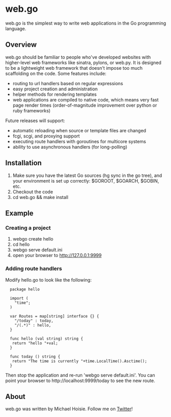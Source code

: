 # web.go

web.go is the simplest way to write web applications in the Go programming language. 

## Overview

web.go should be familiar to people who've developed websites with higher-level web frameworks like sinatra, pylons, or web.py. It is designed to be a lightweight web framework that doesn't impose too much scaffolding on the code. Some features include:

* routing to url handlers based on regular expressions
* easy project creation and administration
* helper methods for rendering templates
* web applications are compiled to native code, which means very fast page render times (order-of-magnitude improvement over python or ruby frameworks)

Future releases will support:

* automatic reloading when source or template files are changed
* fcgi, scgi, and proxying support
* executing route handlers with goroutines for multicore systems
* ability to use asynchronous handlers (for long-polling)

## Installation

1. Make sure you have the latest Go sources (hg sync in the go tree), and your environment is set up correctly: $GOROOT, $GOARCH, $GOBIN, etc.
2. Checkout the code
3. cd web.go && make install

## Example

### Creating a project 

 1. webgo create hello
 2. cd hello
 3. webgo serve default.ini
 4. open your browser to http://127.0.0.1:9999


### Adding route handlers

Modify hello.go to look like the following:

      package hello

      import (
        "time";
      )

      var Routes = map[string] interface {} {
        "/today" : today,
        "/(.*)" : hello,
      }

      func hello (val string) string {
       return "hello "+val;
      }

      func today () string {
       return "The time is currently "+time.LocalTime().Asctime();
      }

Then stop the application and re-run 'webgo serve default.ini'. You can point your browser to http://localhost:9999/today to see the new route. 

## About

web.go was written by Michael Hoisie. Follow me on [Twitter](http://www.twitter.com/hoisie)!

